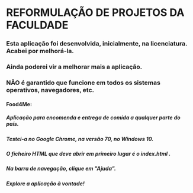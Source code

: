 # REFORMULAÇÃO DE PROJETOS DA FACULDADE

### Esta aplicação foi desenvolvida, inicialmente, na licenciatura. Acabei por melhorá-la.

### Ainda poderei vir a melhorar mais a aplicação.
### NÃO é garantido que funcione em todos os sistemas operativos, navegadores, etc.

#### Food4Me:

##### 	Aplicação para encomenda e entrega de comida a qualquer parte do país.
##### 	Testei-a no Google Chrome, na versão 70, no Windows 10.
#####   O ficheiro HTML que deve abrir em primeiro lugar é o index.html .
#####   Na barra de navegação, clique em "Ajuda".
#####   Explore a aplicação à vontade!